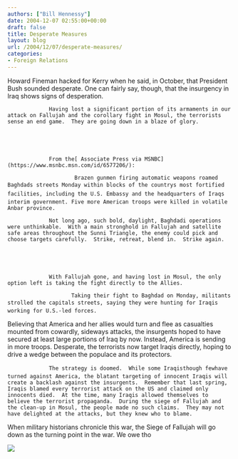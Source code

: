 ```yaml
---
authors: ["Bill Hennessy"]
date: 2004-12-07 02:55:00+00:00
draft: false
title: Desperate Measures
layout: blog
url: /2004/12/07/desperate-measures/
categories:
- Foreign Relations
---
```


Howard Fineman hacked for Kerry when he said, in October, that President Bush sounded desperate.  One can fairly say, though, that the insurgency in Iraq shows signs of desperation.  


		


				 Having lost a significant portion of its armaments in our attack on Fallujah and the corollary fight in Mosul, the terrorists sense an end game.  They are going down in a blaze of glory. 


		


				 From the[ Associate Press via MSNBC](https://www.msnbc.msn.com/id/6577206/): 


		

> 
				
> 
> 
						 Brazen gunmen firing automatic weapons roamed Baghdads streets Monday within blocks of the countrys most fortified facilities, including the U.S. Embassy and the headquarters of Iraqs interim government. Five more American troops were killed in volatile Anbar province.
> 
> 
		


		


				 Not long ago, such bold, daylight, Baghdadi operations were unthinkable.  With a main stronghold in Fallujah and satellite safe areas throughout the Sunni Triangle, the enemy could pick and choose targets carefully.  Strike, retreat, blend in.  Strike again.


		


				 With Fallujah gone, and having lost in Mosul, the only option left is taking the fight directly to the Allies.  


		

> 
				
> 
> 
						
						Taking their fight to Baghdad on Monday, militants strolled the capitals streets, saying they were hunting for Iraqis working for U.S.-led forces.
> 
> 
		


		

Believing that America and her allies would turn and flee as casualties mounted from cowardly, sideways attacks, the insurgents hoped to have secured at least large portions of Iraq by now.  Instead, America is sending in more troops.  Desperate, the terrorists now target Iraqis directly, hoping to drive a wedge between the populace and its protectors.  


		


				 The strategy is doomed.  While some Iraqisthough fewhave turned against America, the blatant targeting of innocent Iraqis will create a backlash against the insurgents.  Remember that last spring, Iraqis blamed every terrorist attack on the US and claimed only innocents died.  At the time, many Iraqis allowed themselves to believe the terrorist propaganda.  During the siege of Fallujah and the clean-up in Mosul, the people made no such claims.  They may not have delighted at the attacks, but they knew who to blame.


		

When military historians chronicle this war, the Siege of Fallujah will go down as the turning point in the war.  We owe tho

![](https://blog.billhennessy.com/aggbug.aspx?PostID=458)


